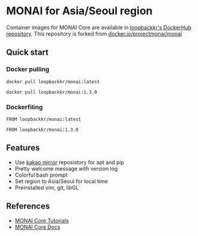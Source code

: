# MONAI for Asia/Seoul region

Container images for MONAI Core are available in [loopbackkr's DockerHub repository](https://hub.docker.com/r/loopbackkr/pytorch). This repository is forked from [docker.io/projectmonai/monai](https://hub.docker.com/r/projectmonai/monai/)

## Quick start

### Docker pulling

`docker pull loopbackkr/monai:latest`

`docker pull loopbackkr/monai:1.3.0`

### Dockerfiling

`FROM loopbackkr/monai:latest`

`FROM loopbackkr/monai:1.3.0`

## Features

* Use [kakao mirror](https://mirror.kakao.com/) reposistory for apt and pip
* Pretty welcome message with version log
* Colorful bash prompt
* Set region to Asia/Seoul for local time
* Preinstalled vim, git, libGL

## References

* [MONAI Core Tutorials](https://github.com/Project-MONAI/tutorials)
* [MONAI Core Docs](https://docs.monai.io/en/stable/)
